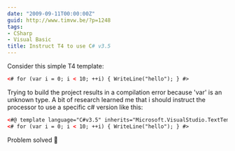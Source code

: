 ```yaml
---
date: "2009-09-11T00:00:00Z"
guid: http://www.timvw.be/?p=1248
tags:
- CSharp
- Visual Basic
title: Instruct T4 to use C# v3.5
---
```

Consider this simple T4 template:

```xml
<# for (var i = 0; i < 10; ++i) { WriteLine("hello"); } #>
```

Trying to build the project results in a compilation error because 'var' is an unknown type. A bit of research learned me that i should instruct the processor to use a specific c# version like this:

```xml
<#@ template language="C#v3.5" inherits="Microsoft.VisualStudio.TextTemplating.VSHost.ModelingTextTransformation" #>
<# for (var i = 0; i < 10; ++i) { WriteLine("hello"); } #>
```

Problem solved 🙂
